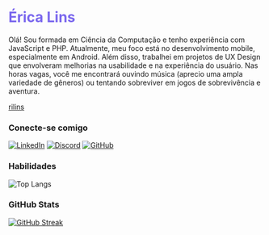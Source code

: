 <h1 style="color:mediumslateblue"> Érica Lins </h1>
Olá! Sou formada em Ciência da Computação e tenho experiência com JavaScript e PHP. Atualmente, meu foco está no desenvolvimento mobile, especialmente em Android. Além disso, trabalhei em projetos de UX Design que envolveram melhorias na usabilidade e na experiência do usuário. Nas horas vagas, você me encontrará ouvindo música (aprecio uma ampla variedade de gêneros) ou tentando sobreviver em jogos de sobrevivência e aventura.


[rilins](Rilins/Rilins/octarilins.png)

### Conecte-se comigo

[![LinkedIn](https://img.shields.io/badge/LinkedIn-white?style=for-the-badge&logo=linkedin&logoColor=800080)](https://www.linkedin.com/in/Rilins/) [![Discord](https://img.shields.io/badge/Discord-800080?style=for-the-badge&logo=discord&logoColor=white)](https://discord.com/channels/@rilins/) [![GitHub](https://img.shields.io/badge/GitHub-white?style=for-the-badge&logo=github&logoColor=800080)](https://github.com/Rilins)

### Habilidades

![Top Langs](https://github-readme-stats-git-masterrstaa-rickstaa.vercel.app/api/top-langs/?username=Rilins&bg_color=000&border_color=984CF5&title_color=800080&text_color=FFF)

### GitHub Stats

[![GitHub Streak](https://streak-stats.demolab.com/?user=Rilins&theme=midnight-purple&background=000&border=984CF5&dates=FFF)](https://git.io/streak-stats)
